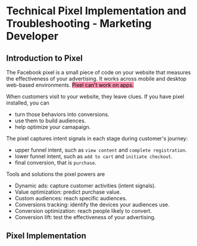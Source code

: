 # Technical Pixel Implementation and Troubleshooting - Marketing Developer

## Introduction to Pixel
The Facebook pixel is a small piece of code on your website that measures the effectiveness of your advertising. It works across mobile and desktop web-based environments.
<mark style="background: #FF5582A6;">Pixel can't work on apps.</mark>

When customers visit to your website, they leave clues. If you have pixel installed, you can
- turn those behaviors into conversions.
- use them to build audiences.
- help optimize your camapaign.

The pixel captures intent signals in each stage during customer's journey:
- upper funnel intent, such as `view content` and `complete registration`.
- lower funnel intent, such as `add to cart` and `initiate checkout`.
- final conversion, that is `purchase`.

Tools and solutions the pixel powers are
- Dynamic ads: capture customer activities (intent signals).
- Value optimization: predict purchase value.
- Custom audiences: reach specific audiences.
- Conversions tracking: identify the devices your audiences use.
- Conversion optimization: reach people likely to convert.
- Conversion lift: test the effectiveness of your advertising.

## Pixel Implementation